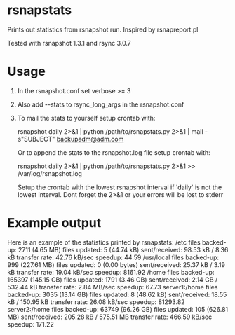 rsnapstats
==========

Prints out statistics from rsnapshot run. Inspired by rsnapreport.pl

Tested with rsnapshot 1.3.1 and rsync 3.0.7

Usage
==========
 1. In the rsnapshot.conf set verbose >= 3
 2. Also add --stats to rsync_long_args in the rsnapshot.conf
 3. To mail the stats to yourself setup crontab with:

      rsnapshot daily 2>&1 | python /path/to/rsnapstats.py 2>&1 | mail -s"SUBJECT" backupadm@adm.com

    Or to append the stats to the rsnapshot.log file setup crontab with:

      rsnapshot daily 2>&1 | python /path/to/rsnapstats.py 2>&1 >> /var/log/rsnapshot.log

    Setup the crontab with the lowest rsnapshot interval if 'daily' is not the lowest interval.
    Dont forget the 2>&1 or your errors will be lost to stderr

Example output
==========
Here is an example of the statistics printed by rsnapstats:
  /etc
	 files backed-up: 2711 (4.65 MB)
	 files updated: 5 (44.74 kB)
	 sent/received: 98.53 kB / 8.36 kB
	 transfer rate: 42.76 kB/sec
	 speedup: 44.59
  /usr/local
	 files backed-up: 999 (227.61 MB)
	 files updated: 0 (0.00 bytes)
	 sent/received: 25.37 kB / 3.19 kB
	 transfer rate: 19.04 kB/sec
	 speedup: 8161.92
  /home
	 files backed-up: 165397 (145.15 GB)
	 files updated: 1791 (3.46 GB)
	 sent/received: 2.14 GB / 532.44 kB
	 transfer rate: 2.84 MB/sec
	 speedup: 67.73
  server1:/home
	 files backed-up: 3035 (13.14 GB)
	 files updated: 8 (48.62 kB)
	 sent/received: 18.55 kB / 150.95 kB
	 transfer rate: 26.08 kB/sec
	 speedup: 81293.82
  server2:/home
	 files backed-up: 63749 (96.26 GB)
	 files updated: 105 (626.81 MB)
	 sent/received: 205.28 kB / 575.51 MB
	 transfer rate: 466.59 kB/sec
	 speedup: 171.22

